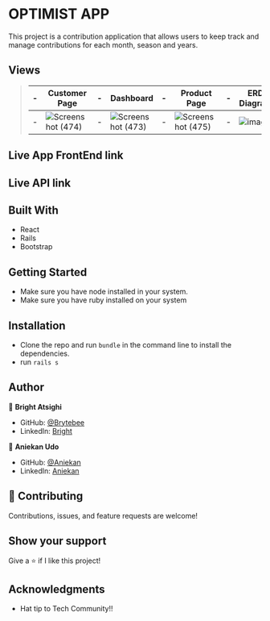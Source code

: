 # OPTIMIST APP

This project is a contribution application that allows users to keep track and manage contributions for each month, season and years.
## Views

> | -   | Customer Page                       | -   | Dashboard                          | -   | Product Page                           | -   | ERD Diagram                     | -   |
> | --- | ---------------------------------- | --- | ----------------------------------- | --- | ----------------------------------- | --- | ----------------------------------- | --- |
> | -   | ![Screenshot (474)](https://user-images.githubusercontent.com/87186552/177358517-09cd52ed-8d31-4fe9-85d6-e1269eb6cd8d.png) | -   | ![Screenshot (473)](https://user-images.githubusercontent.com/87186552/177358307-6495dd0e-7fc1-475e-8897-6dbc4b161bc8.png) | -   | ![Screenshot (475)](https://user-images.githubusercontent.com/87186552/177358841-92806999-e8a6-481b-83f1-fca50dd25c6a.png) | -   | ![image](https://user-images.githubusercontent.com/87186552/179419728-aafe374a-8db2-40c6-88c8-7e71bdb7a715.png) | -   | 
## Live App FrontEnd link

## Live API link


## Built With

- React
- Rails
- Bootstrap

## Getting Started

- Make sure you have node installed in your system.
- Make sure you have ruby installed on your system


## Installation

- Clone the repo and run `bundle` in the command line to install the dependencies.
- run `rails s`

## Author

👤 **Bright Atsighi**

- GitHub: [@Brytebee](https://github.com/brytebee)
- LinkedIn: [Bright](https://www.linkedin.com/in/brytebee/)
  
👤 **Aniekan Udo**

- GitHub: [@Aniekan](https://github.com/Anny85-code)
- LinkedIn: [Aniekan](https://www.linkedin.com/in/aniekan-udo/)

## 🤝 Contributing

Contributions, issues, and feature requests are welcome!


## Show your support

Give a ⭐️ if I like this project!

## Acknowledgments

- Hat tip to Tech Community!!
